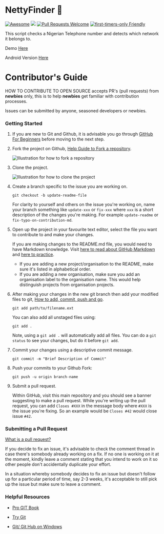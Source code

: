 # NettyFinder :rocket:

[![Awesome](https://cdn.rawgit.com/sindresorhus/awesome/d7305f38d29fed78fa85652e3a63e154dd8e8829/media/badge.svg)](https://github.com/sindresorhus/awesome) ![](https://img.shields.io/badge/For-Nigerians-brightgreen.svg)
[![Pull Requests Welcome](https://img.shields.io/badge/PRs-welcome-red.svg?style=flat)](http://makeapullrequest.com)
[![first-timers-only Friendly](https://img.shields.io/badge/first--timers--only-friendly-blue.svg)](http://www.firsttimersonly.com/)

This script checks a Nigerian Telephone number and detects which network it belongs to. <br>

Demo [Here](https://netty-finder.herokuapp.com)

Android Version [Here](https://github.com/Zfinix/NettyFinder-Android)



# Contributor's Guide

HOW TO CONTRIBUTE TO OPEN SOURCE accepts PR's (pull requests) from **newbies**
only, this is to help **newbies** get familiar with contribution processes.

Issues can be submitted by anyone, seasoned developers or newbies.

### Getting Started

1.  If you are new to Git and Github, it is advisable you go through
    [GitHub For Beginners](http://readwrite.com/2013/09/30/understanding-github-a-journey-for-beginners-part-1/)
    before moving to the next step.

2.  Fork the project on Github,
    [Help Guide to Fork a repository](https://help.github.com/articles/fork-a-repo/).

    ![Illustration for how to fork a repository](https://hisham.hm/img/posts/github-fork.png)

3.  Clone the project.

    ![Illustration for how to clone the project](https://services.github.com/on-demand/images/gifs/github-desktop/clone-repository-locally.gif)

4.  Create a branch specific to the issue you are working on.

    ```shell
    git checkout -b update-readme-file
    ```

    For clarity to yourself and others on the issue you're working on, name
    your branch something like `update-xxx` or `fix-xxx` where `xxx` is a short
    description of the changes you're making. For example `update-readme` or
    `fix-typo-on-contribution-md`.

5.  Open up the project in your favourite text editor, select the file you want
    to contribute to and make your changes.

    If you are making changes to the README.md file, you would need to have
    Markdown knowledge. Visit
    [here to read about GitHub Markdown](https://guides.github.com/features/mastering-markdown/)
    and
    [here to practice](http://www.markdowntutorial.com/).

    *   If you are adding a new project/organisation to the README, make sure
        it's listed in alphabetical order.
    *   If you are adding a new organisation, make sure you add an organisation
        label to the organisation name. This would help distinguish projects
        from organisation projects.

6.  After making your changes in the new git branch then add your modified
    files to git,
    [How to add, commit, push and go](http://readwrite.com/2013/10/02/github-for-beginners-part-2/).

    ```shell
    git add path/to/filename.ext
    ```

    You can also add all unstaged files using:

    ```shell
    git add .
    ```

    Note, using a `git add .` will automatically add all files. You can do a
    `git status` to see your changes, but do it before `git add`.

6.  Commit your changes using a descriptive commit message.

    ```shell
    git commit -m "Brief Description of Commit"
    ```

7.  Push your commits to your Github Fork:

    ```shell
    git push -u origin branch-name
    ```

8.  Submit a pull request.

    Within GitHub, visit this main repository and you should see a banner
    suggesting to make a pull request. While you're writing up the pull
    request, you can add `Closes #XXX` in the message body where `#XXX` is the
    issue you're fixing. So an example would be `Closes #42` would close issue
    `#42`.

### Submitting a Pull Request

[What is a pull request?](https://yangsu.github.io/pull-request-tutorial/)

If you decide to fix an issue, it's advisable to check the comment thread in
case there's somebody already working on a fix. If no one is working on it at
the moment, kindly leave a comment stating that you intend to work on it so
other people don't accidentally duplicate your effort.

In a situation whereby somebody decides to fix an issue but doesn't follow up
for a particular period of time, say 2-3 weeks, it's acceptable to still pick
up the issue but make sure to leave a comment.


### Helpful Resources

- [Pro GIT Book](https://git-scm.com/book/en/v2)

- [Try Git](https://try.github.io/)

- [Git/ Git Hub on Windows](https://www.youtube.com/watch?v=J_Clau1bYco)

